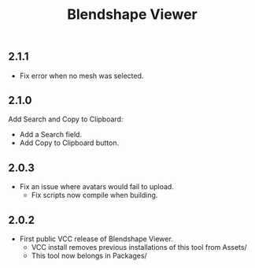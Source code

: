 ﻿---
title: Blendshape Viewer
---

## 2.1.1

- Fix error when no mesh was selected.

## 2.1.0

Add Search and Copy to Clipboard:
- Add a Search field.
- Add Copy to Clipboard button.

## 2.0.3

- Fix an issue where avatars would fail to upload.
  - Fix scripts now compile when building.

## 2.0.2

- First public VCC release of Blendshape Viewer.
  - VCC install removes previous installations of this tool from Assets/
  - This tool now belongs in Packages/

